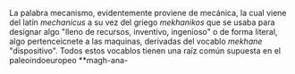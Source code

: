 La palabra mecanismo, evidentemente proviene de mecánica, la cual viene del latín *mechanicus* a su vez del griego *mekhanikos* que se usaba para designar algo "lleno de recursos, inventivo, ingenioso" o de forma literal, algo pertenceicnete a las maquinas, derivadas del vocablo *mekhane* "dispositivo". Todos estos vocablos tienen una raíz común supuesta en el paleoindoeuropeo *\*magh-ana-